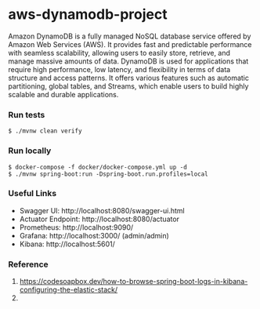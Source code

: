 # aws-dynamodb-project

Amazon DynamoDB is a fully managed NoSQL database service offered by Amazon Web Services (AWS). It provides fast and predictable performance with seamless scalability, allowing users to easily store, retrieve, and manage massive amounts of data. DynamoDB is used for applications that require high performance, low latency, and flexibility in terms of data structure and access patterns. It offers various features such as automatic partitioning, global tables, and Streams, which enable users to build highly scalable and durable applications.

### Run tests
`$ ./mvnw clean verify`

### Run locally
```shell
$ docker-compose -f docker/docker-compose.yml up -d
$ ./mvnw spring-boot:run -Dspring-boot.run.profiles=local
```


### Useful Links
* Swagger UI: http://localhost:8080/swagger-ui.html
* Actuator Endpoint: http://localhost:8080/actuator
* Prometheus: http://localhost:9090/
* Grafana: http://localhost:3000/ (admin/admin)
* Kibana: http://localhost:5601/


### Reference
1. https://codesoapbox.dev/how-to-browse-spring-boot-logs-in-kibana-configuring-the-elastic-stack/
2. 
